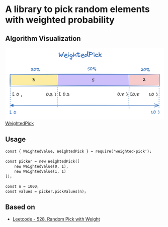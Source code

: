 # A library to pick random elements with weighted probability

## Algorithm Visualization
![WeightedPick](images/WeightedPick.png)
[WeightedPick](https://excalidraw.com/#json=hczDy_8u7ExWAiGBatb-m,SQOPRyDmEpgzYqxRIIMqFQ)

## Usage

```
const { WeightedValue, WeightedPick } = require('weighted-pick');

const picker = new WeightedPick([
    new WeightedValue(0, 1),
    new WeightedValue(1, 1)
]);

const n = 1000;
const values = picker.pickValues(n);
```

## Based on
- [Leetcode - 528. Random Pick with Weight](https://leetcode.com/problems/random-pick-with-weight/description/)

